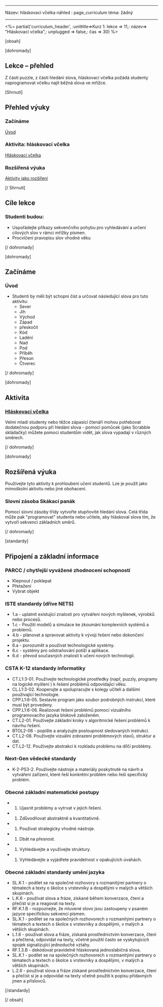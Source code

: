 * * *

Název: hláskovací včelka náhled : page_curriculum téma: žádný

* * *

<%= partial('curriculum_header', :unittitle=>Kurz 1: lekce => 11,: název=> "Hláskovací včelka",: unplugged => false,: čas => 30) %>

[obsah]

[dohromady]

## Lekce – přehled

Z části puzzle, z části hledání slova, hláskovací včelka požádá studenty naprogramovat včelku najít běžná slova ve mřížce.

[Shrnutí]

## Přehled výuky

### **Začínáme**

[Úvod](#GetStarted)   


### **Aktivita: hláskovací včelka**

[Hláskovací včelka](#Activity)

### **Rozšířená výuka**

[Aktivity jako rozšíření](#Extended)

[/ Shrnutí]

## Cíle lekce

### Studenti budou:

  * Uspořádejte příkazy sekvenčního pohybu pro vyhledávání a určení cílových slov v rámci mřížky písmen.
  * Procvičení pravopisu slov vhodné věku

[/ dohromady]

[dohromady]

## Začínáme

### <a name="GetStarted"></a> Úvod

  * Studenti by měli být schopni číst a určovat následující slova pro tuto aktivitu: 
      * Sever
      * Jih
      * Východ
      * Západ
      * přeskočit
      * Kód
      * Ladění
      * Nad
      * Pod
      * Příběh
      * Přesun
      * Čtverec

[/ dohromady]

[dohromady]

## Aktivita

### <a name="Activity"></a> [Hláskovací včelka](http://learn.letron.vip/s/course1/stage/11/puzzle/1)

Velmi mladí studenty nebo těžce zápasící čtenáři mohou potřebovat dodatečnou podporu při hledání slova - pomocí pomůcek (jako Scrabble skládačky) můžete pomoci studentům vidět, jak slova vypadají v různých směrech.

[/ dohromady]

<!--(this is left in here as an example of how to include an image in Markdown)
![](binaryphoto.png) -->

[dohromady]

## Rozšířená výuka

<a name="Extended"></a>Používejte tyto aktivity k prohloubení učení studentů. Lze je použít jako mimoškolní aktivitu nebo jiné obohacení.

### Slovní zásoba Skákací panák

Pomocí slovní zásoby třídy vytvořte stupňovité hledání slova. Celá třída může pak "programovat" studenta nebo učitele, aby hláskoval slova tím, že vytvoří sekvenci základních směrů.

[/ dohromady]

[standardy]

## Připojení a základní informace

### PARCC / chytřejší vyvážené zhodnocení schopností

  * Klepnout / poklepat
  * Přetažení
  * Vybrat objekt

### ISTE standardy (dříve NETS)

  * 1.a - uplatnit existující znalosti pro vytváření nových myšlenek, výrobků nebo procesů.
  * 1.c - Použití modelů a simulace ke zkoumání komplexních systémů a problémů.
  * 4.b - plánovat a spravovat aktivity k vývoji řešení nebo dokončení projektu.
  * 6.a - porozumět a používat technologické systémy.
  * 6.c - systémy pro odstraňování potíží a aplikace.
  * 6.d - převod současných znalostí k učení nových technologií. 

### CSTA K-12 standardy informatiky

  * CT.L1:3-01. Používejte technologické prostředky (např, puzzly, programy na logické myšlení ) k řešení problémů odpovídající věku.
  * CL.L1:3-02. Kooperujte a spolupracujte s kolegy učiteli a dalšími používající technologie.
  * CPP.L1:6-05. Sestavte program jako soubor podrobných instrukcí, které musí být provedeny.
  * CPP.L1:6-06. Realizovat řešení problémů pomocí vizuálního programovacího jazyka blokově založeném.
  * CT.L2-01. Používejte základní kroky v algoritmické řešení problémů k návrhu řešení.
  * BTOL2-06 - popište a analyzujte posloupnost sledovaných instrukcí.
  * CT.L2-08. Používejte vizuální zobrazení problémových stavů, struktur a dat.
  * CT.L2-12. Používejte abstrakci k rozkladu problému na dílčí problémy. 

### Next-Gen vědecké standardy

  * K-2-PS3-2. Používejte nástroje a materiály poskytnuté na návrh a vytváření zařízení, které řeší konkrétní problém nebo řeší specifický problém.

### Obecné základní matematické postupy

  *   1. Ujasnit problémy a vytrvat v jejich řešení.
  *   1. Zdůvodňovat abstraktně a kvantitativně.
  *   1. Používat strategicky vhodné nástroje.
  *   1. Dbát na přesnost.
  *   1. Vyhledávejte a využívejte struktury.
  *   1. Vyhledávejte a vyjádřete pravidelnost v opakujících úvahách.

### Obecné základní standardy umění jazyka

  * SL.K.1 - podílet se na společné rozhovory s rozmanitými partnery o tématech a texty o školce s vrstevníky a dospělými v malých a větších skupinách.
  * L.K.6 - používat slova a fráze, získané během konverzace, čtení a přečíst si je a reagovat na texty.
  * RF.K.1.B - rozpoznejte, že mluvené slovo jsou zastoupeny v psaném jazyce specifickou sekvencí písmen.
  * SL.K.1 - podílet se na společných rozhovorech s rozmanitými partnery o tématech a textech o školce s vrstevníky a dospělými, v malých a větších skupinách.
  * L.1.6 - používat slova a fráze, získaná prostřednictvím konverzace, čtení a přečtená, odpovídat na texty, včetně použití často se vyskytujících spojek signalizující jednoduché vztahy.
  * RF.1.3.B - dekódovat pravidelně hláskovaná jednoslabičná slova.
  * SL.K.1 - podílet se na společných rozhovorech s rozmanitými partnery o tématech a textech o školce s vrstevníky a dospělými, v malých a větších skupinách.
  * L.2.6 - používat slova a fráze získané prostřednictvím konverzace, čtení a přečíst si je a odpovídat na texty včetně použití k popisu přídavných jmen a příslovců.

[/standardy]

[/ obsah]

<link rel="stylesheet" type="text/css" href="../docs/morestyle.css" />